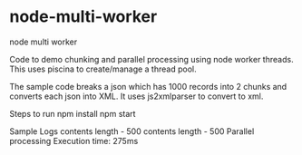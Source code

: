 # node-multi-worker
node multi worker 

Code to demo chunking and parallel processing using node worker threads. This uses piscina to create/manage a thread pool. 

The sample code breaks a json which has 1000 records into 2 chunks and converts each json into XML. It uses js2xmlparser to convert to xml.

Steps to run
npm install
npm start

Sample Logs
contents length - 500
contents length - 500
Parallel processing Execution time: 275ms
